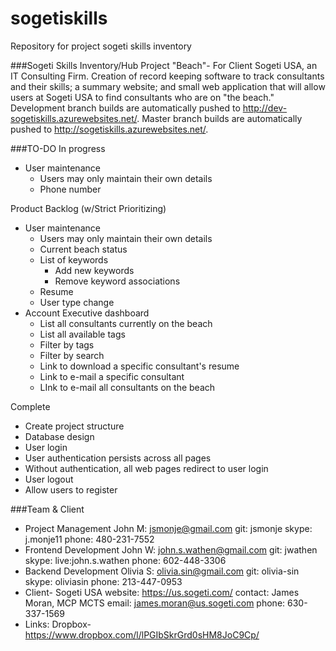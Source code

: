 sogetiskills
============
Repository for project sogeti skills inventory

###Sogeti Skills Inventory/Hub
Project "Beach"- For Client Sogeti USA, an IT Consulting Firm. Creation of record keeping software to track consultants and their skills; a summary website; and small web application that will allow users at Sogeti USA to find consultants who are on "the beach."  Development branch builds are automatically pushed to http://dev-sogetiskills.azurewebsites.net/.  Master branch builds are automatically pushed to http://sogetiskills.azurewebsites.net/.


###TO-DO
In progress
  * User maintenance
    * Users may only maintain their own details
    * Phone number

Product Backlog (w/Strict Prioritizing)
  * User maintenance
    * Users may only maintain their own details
    * Current beach status
    * List of keywords
      * Add new keywords
      * Remove keyword associations
    * Resume
    * User type change
  * Account Executive dashboard
    * List all consultants currently on the beach
    * List all available tags
    * Filter by tags
    * Filter by search
    * Link to download a specific consultant's resume
    * Link to e-mail a specific consultant
    * LInk to e-mail all consultants on the beach

Complete
  * Create project structure
  * Database design
  * User login
  * User authentication persists across all pages
  * Without authentication, all web pages redirect to user login
  * User logout
  * Allow users to register

###Team & Client
- Project Management
	John M: jsmonje@gmail.com 
		git: jsmonje
		skype: j.monje11
		phone: 480-231-7552
- Frontend Development
	John W: john.s.wathen@gmail.com
		git: jwathen
		skype: live:john.s.wathen
		phone: 602-448-3306
- Backend Development
	Olivia S: olivia.sin@gmail.com
		git: olivia-sin
		skype: oliviasin
		phone: 213-447-0953
- Client- Sogeti USA 
		website: https://us.sogeti.com/
		contact: James Moran, MCP MCTS
			email: james.moran@us.sogeti.com
			phone: 630-337-1569
- Links:
	Dropbox- https://www.dropbox.com/l/lPGIbSkrGrd0sHM8JoC9Cp/
